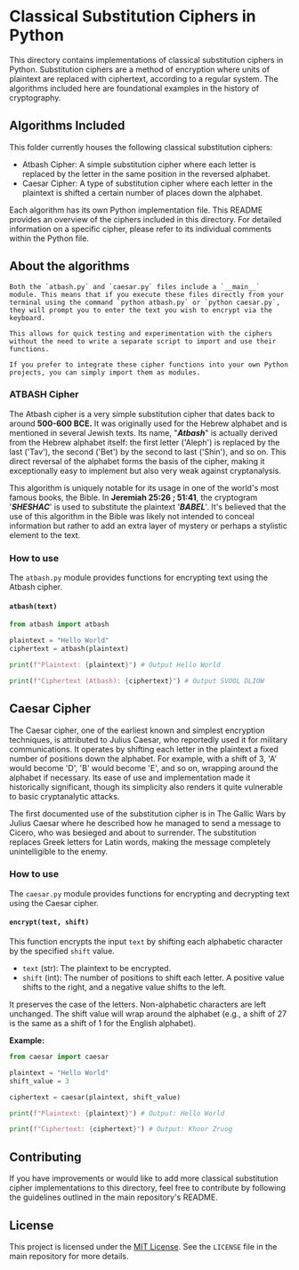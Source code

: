 # Classical Substitution Ciphers in Python

This directory contains implementations of classical substitution ciphers in Python. Substitution ciphers are a method of encryption where units of plaintext are replaced with ciphertext, according to a regular system. The algorithms included here are foundational examples in the history of cryptography.

## Algorithms Included

This folder currently houses the following classical substitution ciphers:

* Atbash Cipher: A simple substitution cipher where each letter is replaced by the letter in the same position in the reversed alphabet.
* Caesar Cipher: A type of substitution cipher where each letter in the plaintext is shifted a certain number of places down the alphabet.

Each algorithm has its own Python implementation file. This README provides an overview of the ciphers included in this directory. For detailed information on a specific cipher, please refer to its individual comments within the Python file.



## About the algorithms

```text
Both the `atbash.py` and `caesar.py` files include a `__main__` module. This means that if you execute these files directly from your terminal using the command `python atbash.py` or `python caesar.py`, they will prompt you to enter the text you wish to encrypt via the keyboard. 

This allows for quick testing and experimentation with the ciphers without the need to write a separate script to import and use their functions. 

If you prefer to integrate these cipher functions into your own Python projects, you can simply import them as modules.
```
### ATBASH Cipher

The Atbash cipher is a very simple substitution cipher that dates back to around **500-600 BCE.** It was originally used for the Hebrew alphabet and is mentioned in several Jewish texts. Its name, "***Atbash***" is actually derived from the Hebrew alphabet itself: the first letter ('Aleph') is replaced by the last ('Tav'), the second ('Bet') by the second to last ('Shin'), and so on. This direct reversal of the alphabet forms the basis of the cipher, making it exceptionally easy to implement but also very weak against cryptanalysis.

This algorithm is uniquely notable for its usage in one of the world's most famous books, the Bible. In **Jeremiah 25:26 ; 51:41**, the cryptogram '***SHESHAC***' is used to substitute the plaintext '***BABEL***'. It's believed that the use of this algorithm in the Bible was likely not intended to conceal information but rather to add an extra layer of mystery or perhaps a stylistic element to the text.

### How to use

The `atbash.py` module provides functions for encrypting text using the Atbash cipher.

#### `atbash(text)`

```python
from atbash import atbash

plaintext = "Hello World"
ciphertext = atbash(plaintext) 

print(f"Plaintext: {plaintext}") # Output Hello World 

print(f"Ciphertext (Atbash): {ciphertext}") # Output SVOOL DLIOW
```

## Caesar Cipher

The Caesar cipher, one of the earliest known and simplest encryption techniques, is attributed to Julius Caesar, who reportedly used it for military communications. It operates by shifting each letter in the plaintext a fixed number of positions down the alphabet. For example, with a shift of 3, 'A' would become 'D', 'B' would become 'E', and so on, wrapping around the alphabet if necessary. Its ease of use and implementation made it historically significant, though its simplicity also renders it quite vulnerable to basic cryptanalytic attacks.

The first documented use of the substitution cipher is in The Gallic Wars by Julius Caesar where he described how he managed to send a message to Cicero, who was besieged and about to surrender. The substitution replaces Greek letters for Latin words, making the message completely unintelligible to the enemy.

### How to use

The `caesar.py` module provides functions for encrypting and decrypting text using the Caesar cipher.

#### `encrypt(text, shift)`

This function encrypts the input `text` by shifting each alphabetic character by the specified `shift` value.

* `text` (str): The plaintext to be encrypted.
* `shift` (int): The number of positions to shift each letter. A positive value shifts to the right, and a negative value shifts to the left.

It preserves the case of the letters. Non-alphabetic characters are left unchanged. The shift value will wrap around the alphabet (e.g., a shift of 27 is the same as a shift of 1 for the English alphabet).

**Example:**

```python
from caesar import caesar

plaintext = "Hello World"
shift_value = 3

ciphertext = caesar(plaintext, shift_value)

print(f"Plaintext: {plaintext}") # Output: Hello World

print(f"Ciphertext: {ciphertext}") # Output: Khoor Zruog
```

## Contributing

If you have improvements or would like to add more classical substitution cipher implementations to this directory, feel free to contribute by following the guidelines outlined in the main repository's README.

## License

This project is licensed under the [MIT License](https://www.google.com/search?q=LICENSE). See the `LICENSE` file in the main repository for more details.